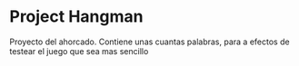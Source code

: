 # Project Hangman 
Proyecto del ahorcado. Contiene unas cuantas palabras, para a efectos de testear el juego que sea mas sencillo
